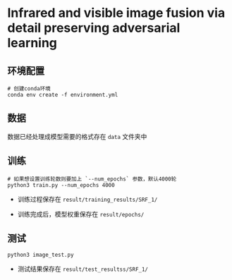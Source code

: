 # Infrared and visible image fusion via detail preserving adversarial learning

## 环境配置

```
# 创建conda环境
conda env create -f environment.yml
```

## 数据

数据已经处理成模型需要的格式存在 `data` 文件夹中

## 训练

```
# 如果想设置训练轮数则要加上 `--num_epochs` 参数，默认4000轮
python3 train.py --num_epochs 4000
```

- 训练过程保存在 `result/training_results/SRF_1/`

- 训练完成后，模型权重保存在 `result/epochs/`


## 测试

```
python3 image_test.py
```

- 测试结果保存在 `result/test_resultss/SRF_1/`
